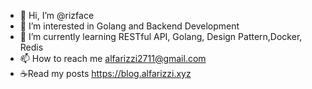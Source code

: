 - 👋 Hi, I’m @rizface
- 👀 I’m interested in Golang and Backend Development
- 🌱 I’m currently learning RESTful API, Golang, Design Pattern,Docker, Redis
- 📫 How to reach me alfarizzi2711@gmail.com
- ☕Read my posts https://blog.alfarizzi.xyz

<!---
rizface/rizface is a ✨ special ✨ repository because its `README.md` (this file) appears on your GitHub profile.
You can click the Preview link to take a look at your changes.
--->
